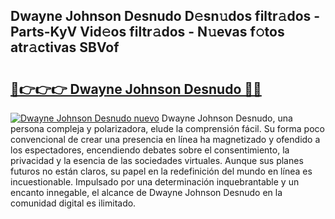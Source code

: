 ## Dwayne Johnson Desnudo D𝚎sn𝚞dos filtr𝚊dos - Parts-KyV Vid𝚎os filtr𝚊dos - N𝚞evas f𝚘tos atr𝚊ctivas SBVof

# <h2><a href="http://mb5jvf.tromn.icu/?c=Dwayne+Johnson+Desnudo">🔗👉👉👉 Dwayne Johnson Desnudo 🔗🔗</a></h2>

[![Dwayne Johnson Desnudo nuevo](https://i.imgur.com/pEAQMta.gif)](http://mb5jvf.tromn.icu/?c=Dwayne+Johnson+Desnudo)
Dwayne Johnson Desnudo, una persona compleja y polarizadora, elude la comprensión fácil. Su forma poco convencional de crear una presencia en línea ha magnetizado y ofendido a los espectadores, encendiendo debates sobre el consentimiento, la privacidad y la esencia de las sociedades virtuales. Aunque sus planes futuros no están claros, su papel en la redefinición del mundo en línea es incuestionable. Impulsado por una determinación inquebrantable y un encanto innegable, el alcance de Dwayne Johnson Desnudo en la comunidad digital es ilimitado.
